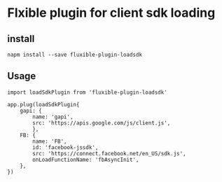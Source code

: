 # Flxible plugin for client sdk loading

## install
```
napm install --save fluxible-plugin-loadsdk
```

## Usage

```
import loadSdkPlugin from 'fluxible-plugin-loadsdk'

app.plug(loadSdkPlugin{
    gapi: {
        name: 'gapi',
        src: 'https://apis.google.com/js/client.js',
        },
    FB: {
        name: 'FB',
        id: 'facebook-jssdk',
        src: 'https://connect.facebook.net/en_US/sdk.js',
        onLoadFunctionName: 'fbAsyncInit',
    },
})
```
